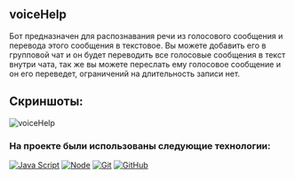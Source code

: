 ## voiceHelp
Бот предназначен для распознавания речи из голосового сообщения и перевода этого сообщения в текстовое.
Вы можете добавить его в групповой чат и он будет переводить все голосовые сообщения в текст внутри чата,
так же вы можете переслать ему голосовое сообщение и он его переведет, ограничений на длительность записи нет.

## Скриншоты:
![voiceHelp](https://user-images.githubusercontent.com/84536810/146603465-e72d506f-382f-495c-b6e8-1a50b0d37428.gif)


### На проекте были использованы следующие технологии:

[![Java Script](https://shields.io/badge/-Java_Script-F7DF1E?logo=javascript&style=for-the-badge&logoColor=222)](https://learn.javascript.ru/)
[![Node](https://shields.io/badge/-Node-333?logo=node.js&style=for-the-badge)](https://nodejs.org/en/)
[![Git](https://shields.io/badge/-Git-f0efe7?logo=git&style=for-the-badge)](https://git-scm.com/)
[![GitHub](https://shields.io/badge/-GitHub-333?logo=GitHub&style=for-the-badge)](https://github.com/)
